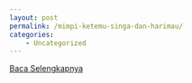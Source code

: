 ```yaml
---
layout: post
permalink: /mimpi-ketemu-singa-dan-harimau/
categories:
    - Uncategorized
---
```


[Baca Selengkapnya](/08)